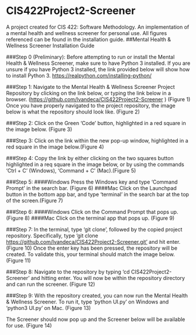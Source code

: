 # CIS422Project2-Screener
A project created for CIS 422: Software Methodology. An implementation of a mental health and wellness screener for personal use. All figures referenced can be found in the installation guide.
##Mental Health & Wellness Screener Installation Guide

###Step 0 (Preliminary): 
Before attempting to run or install the Mental Health & Wellness Screener, make sure to have Python 3 installed. If you are unsure if you have Python 3 installed, the link provided below will show how to install Python 3. https://realpython.com/installing-python/

###Step 1: 
Navigate to the Mental Health & Wellness Screener Project Repository by clicking on the link below, or typing the link below in a browser. (https://github.com/lvandeca/CIS422Project2-Screener ) (Figure 1)
Once you have properly navigated to the project repository, the image below is what the repository should look like. (Figure 2)

###Step 2: 
Click on the Green ‘Code’ button, highlighted in a red square in the image below. (Figure 3)

###Step 3: 
Click on the link within the new pop-up window,  highlighted in a red square in the image below.(Figure 4)


###Step 4: 
Copy the link by either clicking on the two squares button highlighted in a req square in the image below, or by using the commands ‘Ctrl + C’ (Windows), ‘Command + C’ (Mac).(Figure 5)

###Step 5: 
####Windows 
Press the Windows key and type ‘Command Prompt’ in the search bar. (Figure 6)
####Mac
Click on the Launchpad button in the bottom app bar, and type ‘terminal’ in the search bar at the top of the screen.(Figure 7)

###Step 6: 
####Windows
Click on the Command Prompt that pops up.
(Figure 8)
####Mac
Click on the terminal app that pops up.
(Figure 9)

###Step 7: 
In the terminal, type ‘git clone’, followed by the copied project repository. Specifically, type ‘git clone https://github.com/lvandeca/CIS422Project2-Screener.git’ and hit enter.
(Figure 10)
Once the enter key has been pressed, the repository will be created. To validate this, your terminal should match the image below.
(Figure 11)

###Step 8: 
Navigate to the repository by typing ‘cd CIS422Project2-Screener’ and hitting enter. You will now be within the repository directory and can run the screener.
(Figure 12)

###Step 9: 
With the repository created, you can now run the Mental Health & Wellness Screener. To run it, type ‘python UI.py’ on Windows and ‘python3 UI.py’ on Mac.
(Figure 13)

The Screener should now pop up and the Screener below will be available for use.
(Figure 14)


